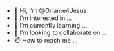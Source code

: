 - 👋 Hi, I’m @Oriame4Jesus
- 👀 I’m interested in ...
- 🌱 I’m currently learning ...
- 💞️ I’m looking to collaborate on ...
- 📫 How to reach me ...

<!---
Oriame4Jesus/Oriame4Jesus is a ✨ special ✨ repository because its `README.md` (this file) appears on your GitHub profile.
You can click the Preview link to take a look at your changes.
--->
